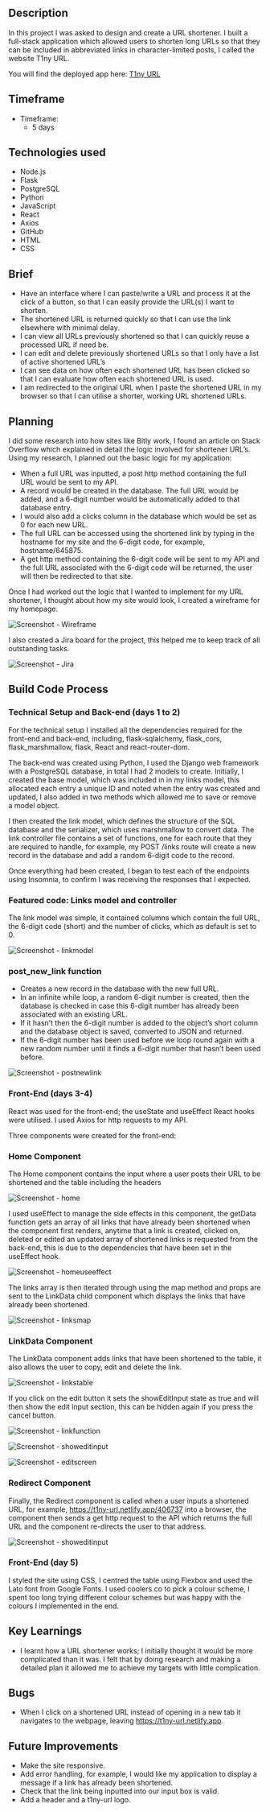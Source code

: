 
## Description

In this project I was asked to design and create a URL shortener. I built a full-stack application which allowed users to shorten long URLs so that they can be included in abbreviated links in character-limited posts, I called the website T1ny URL.


You will find the deployed app here:  [T1ny URL](https://t1ny-url.netlify.app/)


## Timeframe

-	Timeframe: 
    - 5 days

## Technologies used
-	Node.js
-	Flask
-	PostgreSQL
-	Python
-	JavaScript
-	React
-	Axios
-	GitHub
-	HTML
-	CSS

## Brief

-	Have an interface where I can paste/write a URL and process it at the click of a button, so that I can easily provide the URL(s) I want to shorten.
-	The shortened URL is returned quickly so that I can use the link elsewhere with minimal delay.
-	I can view all URLs previously shortened so that I can quickly reuse a processed URL if need be.
-	I can edit and delete previously shortened URLs so that I only have a list of active shortened URL’s
-	I can see data on how often each shortened URL has been clicked so that I can evaluate how often each shortened URL is used.
-	I am redirected to the original URL when I paste the shortened URL in my browser so that I can utilise a shorter, working URL shortened URLs.


## Planning
I did some research into how sites like Bitly work, I found an article on Stack Overflow which explained in detail the logic involved for shortener URL’s.
Using my research, I planned out the basic logic for my application:

-	When a full URL was inputted, a post http method containing the full URL would be sent to my API.
-	A record would be created in the database. The full URL would be added, and a 6-digit number would be automatically added to that database entry.
-	I would also add a clicks column in the database which would be set as 0 for each new URL.
-	The full URL can be accessed using the shortened link by typing in the hostname for my site and the 6-digit code, for example, hostname/645875. 
-	A get http method containing the 6-digit code will be sent to my API and the full URL associated with the 6-digit code will be returned, the user will then be redirected to that site.

Once I had worked out the logic that I wanted to implement for my URL shortener, I thought about how my site would look, I created a wireframe for my homepage.


![Screenshot - Wireframe](https://github.com/dancfc84/URLShortener/blob/master/frontend/screenshots/wireframe.png) 


I also created a Jira board for the project, this helped me to keep track of all outstanding tasks.


![Screenshot - Jira](https://github.com/dancfc84/URLShortener/blob/master/frontend/screenshots/jira.png) 

## Build Code Process

### Technical Setup and Back-end (days 1 to 2)

For the technical setup I installed all the dependencies required for the front-end and back-end, including, flask-sqlalchemy, flask_cors, flask_marshmallow, flask, React and react-router-dom.

The back-end was created using Python, I used the Django web framework with a PostgreSQL database, in total I had 2 models to create. Initially, I created the base model, which was included in in my links model, this allocated each entry a unique ID and noted when the entry was created and updated, I also added in two methods which allowed me to save or remove a model object. 

I then created the link model, which defines the structure of the SQL database and the serializer, which uses marshmallow to convert data. 
The link controller file contains a set of functions, one for each route that they are required to handle, for example, my POST /links route will create a new record in the database and add a random 6-digit code to the record. 

Once everything had been created, I began to test each of the endpoints using Insomnia, to confirm I was receiving the responses that I expected.


### Featured code: Links model and controller

The link model was simple, it contained columns which contain the full URL, the 6-digit code (short) and the number of clicks, which as default is set to 0.

![Screenshot - linkmodel](https://github.com/dancfc84/URLShortener/blob/master/frontend/screenshots/linkmodel.png) 

### post_new_link function

-	Creates a new record in the database with the new full URL. 
-	In an infinite while loop, a random 6-digit number is created, then the database is checked in case this 6-digit number has already been associated with an existing URL.
-	If it hasn’t then the 6-digit number is added to the object’s short column and the database object is saved, converted to JSON and returned.
-	If the 6-digit number has been used before we loop round again with a new random number until it finds a 6-digit number that hasn’t been used before.
 
  
![Screenshot - postnewlink](https://github.com/dancfc84/URLShortener/blob/master/frontend/screenshots/postnewlink.png) 


### Front-End (days 3-4)

React was used for the front-end; the useState and useEffect React hooks were utilised. I used Axios for http requests to my API. 

Three components were created for the front-end:

### Home Component

The Home component contains the input where a user posts their URL to be shortened and the table including the headers

![Screenshot - home](https://github.com/dancfc84/URLShortener/blob/master/frontend/screenshots/home.png) 

I used useEffect to manage the side effects in this component, the getData function gets an array of all links that have already been shortened when the component first renders, anytime that a link is created, clicked on, deleted or edited an updated array of shortened links is requested from the back-end, this is due to the dependencies that have been set in the useEffect hook.

![Screenshot - homeuseeffect](https://github.com/dancfc84/URLShortener/blob/master/frontend/screenshots/homeuseeffect.png) 

The links array is then iterated through using the map method and props are sent to the LinkData child component which displays the links that have already been shortened.

![Screenshot - linksmap](https://github.com/dancfc84/URLShortener/blob/master/frontend/screenshots/maphome.png) 





### LinkData Component

The LinkData component adds links that have been shortened to the table, it also allows the user to copy, edit and delete the link. 
 
![Screenshot - linkstable](https://github.com/dancfc84/URLShortener/blob/master/frontend/screenshots/linkslinkdata.png) 

If you click on the edit button it sets the showEditInput state as true and will then show the edit input section, this can be hidden again if you press the cancel button.

![Screenshot - linkfunction](https://github.com/dancfc84/URLShortener/blob/master/frontend/screenshots/editlinkfunction.png) 

![Screenshot - showeditinput](https://github.com/dancfc84/URLShortener/blob/master/frontend/screenshots/showeditinput.png) 

![Screenshot - editscreen](https://github.com/dancfc84/URLShortener/blob/master/frontend/screenshots/editscreenshot.png)

### Redirect Component

Finally, the Redirect component is called when a user inputs a shortened URL, for example, https://t1ny-url.netlify.app/406737 into a browser, the component then sends a get http request to the API which returns the full URL and the component re-directs the user to that address.

![Screenshot - showeditinput](https://github.com/dancfc84/URLShortener/blob/master/frontend/screenshots/useeffectredirect.png) 

### Front-End (day 5)

I styled the site using CSS, I centred the table using Flexbox and used the Lato font from Google Fonts. I used coolers.co to pick a colour scheme, I spent too long trying different colour schemes but was happy with the colours I implemented in the end.


## Key Learnings

-	I learnt how a URL shortener works; I initially thought it would be more complicated than it was. I felt that by doing research and making a detailed plan it allowed me to achieve my targets with little complication.

## Bugs

-	When I click on a shortened URL instead of opening in a new tab it navigates to the webpage, leaving https://t1ny-url.netlify.app. 


## Future Improvements

-	Make the site responsive.
-	Add error handling, for example, I would like my application to display a message if a link has already been shortened.
-	Check that the link being inputted into our input box is valid.
-	Add a header and a t1ny-url logo.
